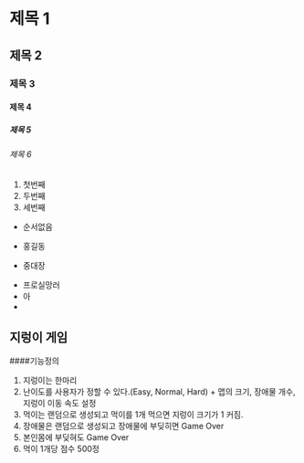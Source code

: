 # 제목 1
## 제목 2
### 제목 3
#### 제목 4
##### 제목 5
###### 제목 6

1. 첫번째
1. 두번째
1. 세번째
  
+ 순서없음
- 홍길동
* 중대장
+ 프로실망러
+ 아
+ 
## 지렁이 게임

####기능정의
  1. 지렁이는 한마리
  2. 난이도를 사용자가 정할 수 있다.(Easy, Normal, Hard)
    + 맵의 크기, 장애물 개수, 지렁이 이동 속도 설정
  3. 먹이는 랜덤으로 생성되고 먹이를 1개 먹으면 지렁이 크기가 1 커짐.
  4. 장애물은 랜덤으로 생성되고 장애물에 부딪히면 Game Over
  5. 본인몸에 부딪혀도 Game Over
  6. 먹이 1개당 점수 500정

